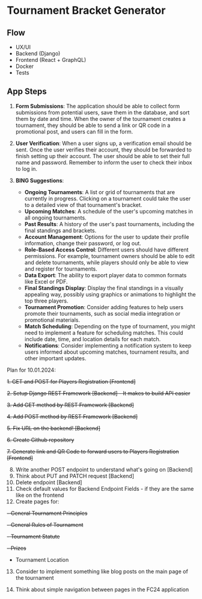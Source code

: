 # Tournament Bracket Generator

## Flow

- UX/UI
- Backend (Django)
- Frontend (React + GraphQL)
- Docker
- Tests

## App Steps

1. **Form Submissions**: The application should be able to collect form submissions from potential users, save them in the database, and sort them by date and time. When the owner of the tournament creates a tournament, they should be able to send a link or QR code in a promotional post, and users can fill in the form.

2. **User Verification**: When a user signs up, a verification email should be sent. Once the user verifies their account, they should be forwarded to finish setting up their account. The user should be able to set their full name and password. Remember to inform the user to check their inbox to log in.

3. **BING Suggestions**:

   - **Ongoing Tournaments**: A list or grid of tournaments that are currently in progress. Clicking on a tournament could take the user to a detailed view of that tournament's bracket.
   - **Upcoming Matches**: A schedule of the user's upcoming matches in all ongoing tournaments.
   - **Past Results**: A history of the user's past tournaments, including the final standings and brackets.
   - **Account Management**: Options for the user to update their profile information, change their password, or log out.
   - **Role-Based Access Control**: Different users should have different permissions. For example, tournament owners should be able to edit and delete tournaments, while players should only be able to view and register for tournaments.
   - **Data Export**: The ability to export player data to common formats like Excel or PDF.
   - **Final Standings Display**: Display the final standings in a visually appealing way, possibly using graphics or animations to highlight the top three players.
   - **Tournament Promotion**: Consider adding features to help users promote their tournaments, such as social media integration or promotional materials.
   - **Match Scheduling**: Depending on the type of tournament, you might need to implement a feature for scheduling matches. This could include date, time, and location details for each match.
   - **Notifications**: Consider implementing a notification system to keep users informed about upcoming matches, tournament results, and other important updates.

Plan for 10.01.2024:

~~1. GET and POST for Players Registration [Frontend]~~

~~2. Setup Django REST Framework [Backend] - It makes to build API easier~~

~~3. Add GET method by REST Framework [Backend]~~

~~4. Add POST method by REST Framework [Backend]~~

~~5. Fix URL on the backend! [Backend]~~

~~6. Create Github repository~~

~~7. Generate link and QR Code to forward users to Players Registration [Frontend]~~

8. Write another POST endpoint to understand what's going on [Backend]
9. Think about PUT and PATCH request [Backend]
10. Delete endpoint [Backend]
11. Check default values for Backend Endpoint Fields - if they are the same like on the frontend
12. Create pages for:

~~- General Tournament Principles~~

~~- General Rules of Tournament~~

~~- Tournament Statute~~

~~- Prizes~~

- Tournament Location

13. Consider to implement something like blog posts on the main page of the tournament

14. Think about simple navigation between pages in the FC24 application
